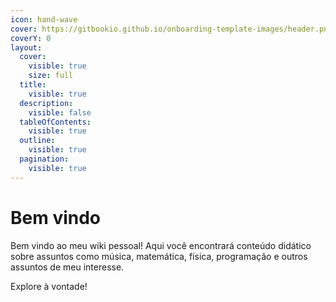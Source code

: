 ```yaml
---
icon: hand-wave
cover: https://gitbookio.github.io/onboarding-template-images/header.png
coverY: 0
layout:
  cover:
    visible: true
    size: full
  title:
    visible: true
  description:
    visible: false
  tableOfContents:
    visible: true
  outline:
    visible: true
  pagination:
    visible: true
---
```


# Bem vindo

Bem vindo ao meu wiki pessoal! Aqui você encontrará conteúdo didático sobre assuntos como música, matemática, física, programação e outros assuntos de meu interesse.

Explore à vontade!
